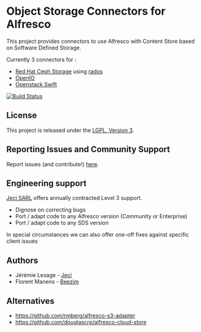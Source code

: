 # Object Storage Connectors for Alfresco

This project provides connectors to use Alfresco with Content Store based on Software Defined Storage.

Currently 3 connectors for :

* [Red Hat Ceph Storage](https://www.redhat.com/fr/technologies/storage/ceph) using [rados](http://docs.ceph.com/docs/master/rados/api/librados-intro/)
* [OpenIO](http://openio.io/)
* [Openstack Swift](http://docs.openstack.org/developer/swift/)

[![Build Status](https://travis-ci.org/jeci-sarl/alfresco-object-storage-connectors.svg?branch=master)](https://travis-ci.org/jeci-sarl/alfresco-object-storage-connectors)

## License

This project is released under the [LGPL, Version 3](https://www.gnu.org/licenses/lgpl.html).


## Reporting Issues and Community Support

Report issues (and contribute!) [here](https://github.com/jeci-sarl/alfresco-object-storage-connectors/issues?milestone=1&state=open).

## Engineering support

[Jeci SARL](https://jeci.fr/about.html) offers annually contracted Level 3 support.

- Dignose on correcting bugs
- Port / adapt code to any Alfresco version (Community or Enterprise)
- Port / adapt code to any SDS version


In special circumstances we can also offer one-off fixes against specific client issues


## Authors

- Jérémie Lesage - [Jeci](https://jeci.fr)
- Florent Manens - [Beezim](https://beezim.fr)


## Alternatives

* https://github.com/rmberg/alfresco-s3-adapter
* https://github.com/douglascrp/alfresco-cloud-store
